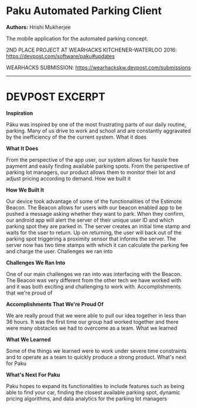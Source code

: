 # Paku Automated Parking Client

**Authors:** Hrishi Mukherjee

The mobile application for the automated parking concept.

2ND PLACE PROJECT AT WEARHACKS KITCHENER-WATERLOO 2016: https://devpost.com/software/paku#updates

WEARHACKS SUBMISSION: https://wearhackskw.devpost.com/submissions

---
# DEVPOST EXCERPT


**Inspiration**

Pāku was inspired by one of the most frustrating parts of our daily routine, parking. Many of us drive to work and school and are constantly aggravated by the inefficiency of the the current system.
What it does

**What It Does**

From the perspective of the app user, our system allows for hassle free payment and easily finding available parking spots. From the perspective of parking lot managers, our product allows them to monitor their lot and adjust pricing according to demand.
How we built it

**How We Built It**

Our device took advantage of some of the functionalities of the Estimote Beacon. The Beacon allows for users with our beacon enabled app to be pushed a message asking whether they want to park. When they confirm, our android app will alert the server of their unique user ID and which parking spot they are parked in. The server creates an initial time stamp and waits for the user to return. Up on returning, the user will back out of the parking spot triggering a proximity sensor that informs the server. The server now has two time stamps with which it can calculate the parking fee and charge the user.
Challenges we ran into

**Challenges We Ran Into**

One of our main challenges we ran into was interfacing with the Beacon. The Beacon was very different from the other tech we have worked with and it was both exciting and challenging to work with.
Accomplishments that we're proud of

**Accomplishments That We're Proud Of**

We are really proud that we were able to pull our idea together in less than 36 hours. It was the first time our group had worked together and there were many obstacles we had to overcome as a team.
What we learned

**What We Learned**

Some of the things we learned were to work under severe time constraints and to operate as a team to quickly produce a strong product.
What's next for Paku

**What's Next For Paku**

Paku hopes to expand its functionalities to include features such as being able to find your car, finding the closest available parking spot, dynamic pricing algorithms, and data analytics for the parking lot managers


